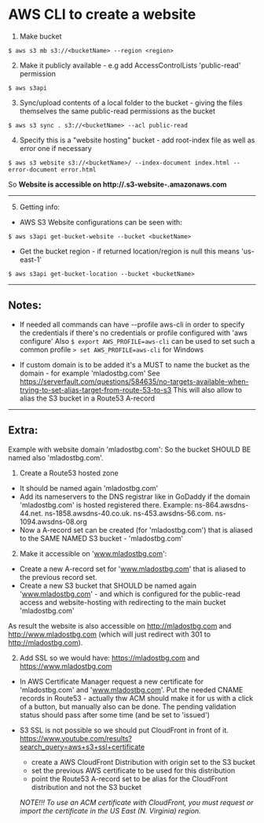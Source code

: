 # AWS CLI to create a website

1. Make bucket
```
$ aws s3 mb s3://<bucketName> --region <region>
```

2. Make it publicly available - e.g add AccessControlLists 'public-read' permission
```
$ aws s3api
```

3. Sync/upload contents of a local folder to the bucket - giving the files themselves the same public-read permissions as the bucket
```
$ aws s3 sync . s3://<bucketName> --acl public-read
```

4. Specify this is a "website hosting" bucket - add root-index file as well as error one if necessary
```
$ aws s3 website s3://<bucketName>/ --index-document index.html --error-document error.html
```

So **Website is accessible on http://<bucket-name>.s3-website-<region>.amazonaws.com**

----------

5. Getting info:
- AWS S3 Website configurations can be seen with:
```
$ aws s3api get-bucket-website --bucket <bucketName>
```
- Get the bucket region - if returned location/region is null this means 'us-east-1'
```
$ aws s3api get-bucket-location --bucket <bucketName>
```

----------

## Notes:

- If needed all commands can have --profile aws-cli in order to specify the credentials if there's no credentials or profile configured with 'aws configure'
  Also ```$ export AWS_PROFILE=aws-cli``` can be used to set such a common profile ```> set AWS_PROFILE=aws-cli``` for Windows

- If custom domain is to be added it's a MUST to name the bucket as the domain - for example 'mladostbg.com'
  See https://serverfault.com/questions/584635/no-targets-available-when-trying-to-set-alias-target-from-route-53-to-s3
  This will also allow to alias the S3 bucket in a Route53 A-record

----------

## Extra:

Example with website domain 'mladostbg.com':
So the bucket SHOULD BE named also 'mladostbg.com'.

1. Create a Route53 hosted zone
- It should be named again 'mladostbg.com'
- Add its nameservers to the DNS registrar like in GoDaddy if the domain 'mladostbg.com' is hosted registered there.
    Example: ns-864.awsdns-44.net.  ns-1858.awsdns-40.co.uk.  ns-453.awsdns-56.com.  ns-1094.awsdns-08.org
- Now a A-record set can be created (for 'mladostbg.com') that is aliased to the SAME NAMED S3 bucket - 'mladostbg.com'

2. Make it accessible on 'www.mladostbg.com':
- Create a new A-record set for 'www.mladostbg.com' that is aliased to the previous record set.
- Create a new S3 bucket that SHOULD be named again 'www.mladostbg.com' - and which is configured for the public-read access and website-hosting with redirecting to the main bucket 'mladostbg.com'

As result the website is also accessible on http://mladostbg.com and  http://www.mladostbg.com (which will just redirect with 301 to http://mladostbg.com).

2. Add SSL so we would have: https://mladostbg.com and https://www.mladostbg.com
- In AWS Certificate Manager request a new certificate for 'mladostbg.com' and 'www.mladostbg.com'. Put the needed CNAME records in Route53 - actually thw ACM should make it for us with a click of a button, but manually also can be done. The pending validation status should pass after some time (and be set to 'issued')

- S3 SSL is not possible so we should put CloudFront in front of it.
  https://www.youtube.com/results?search_query=aws+s3+ssl+certificate
  - create a AWS CloudFront Distribution with origin set to the S3 bucket
  - set the previous AWS certificate to be used for this distribution
  - point the Route53 A-record set to be alias for the CloudFront distribution and not the S3 bucket

  *NOTE!!! To use an ACM certificate with CloudFront, you must request or import the certificate in the US East (N. Virginia) region.*

